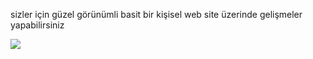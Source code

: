 
sizler için güzel görünümli basit bir kişisel web site üzerinde gelişmeler yapabilirsiniz

<img src="https://cdn.discordapp.com/attachments/1079451468140118126/1095356326361698374/image.png">
